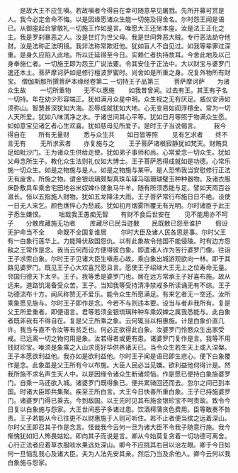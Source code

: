 <!-- { "loadSidebar": true } -->
　　是故大王不应生嗔。若故嗔者今得自在幸可随意早见屠戮。先所开募可赏是人。我今必定舍命不悔。以是因缘愿诸众生能一切施及得舍名。尔时怨王闻是语已。从御座起合掌敬礼一切施王作如是言。唯愿大王还坐本座。汝是法王正化之主。我是罗刹暴恶之人。汝是世灯为世父母。我是世间弊恶大贼。专行恶法劫夺他财。汝是法称正法明镜。我非法称常欺诳他。犹如盲人不自见过。如我等辈罪过深重。是身久应陷入此地。所以迁延得至今日。实赖仁者执持故耳。今舍此地及以己身奉施仁者。一切施王即为怨王广说法要。令其安住于正法中。大以财宝与婆罗门遣还本土。菩萨摩诃萨如是修行檀波罗蜜时。尚舍如是所重之身。况复外物所有财宝。
僧伽斯那所撰菩萨本缘经卷第二
一切持王子品第三
　　菩萨摩诃萨　　为诸众生故
　　一切所重物　　无不以惠施
　　如我昔曾闻。过去有王。其王有子名一切持。年在幼少形容端正。犹如满月众星中明。众生视之无有厌足。威仪安谛如须弥山。智慧甚深犹如大海。忍辱成就犹如大地。心无变易如阎浮檀金。常为一切人天所爱。犹如八味清净之水。于诸世间其心平等。犹如日月等照于物满众生愿。如如意宝见诸乞者心生欢喜。犹如慈母见所爱子。是时王子当说偈言。
　　我今得自在　　所有无量财
　　悉与众生共　　如日皆等照
　　见有乞求者　　终不言无有
　　无所求索者　　亦复施与之
　　王子菩萨诸根寂静犹如梵天。财贿具足如毗沙门。王为诸众生供给走使。犹如弟子事师和尚。心常爱念一切众生。犹如父母念所生子。教化众生法则礼仪如大博士。王子菩萨悉得成就如是功德。心常乐施一切众生。如是之物施与是人。如是之物施与某甲。是人恐怖我当安慰修行正法无有废舍。所施之物。谓金银琉璃颇梨真珠车磲马瑙珊瑚璧玉种种器物。及诸衣服床卧敷具车乘舍宅田地谷米奴婢仆使象马牛羊。随有所须悉能与足。譬如天雨百谷滋长。恒以五指施人财物。犹如五龙降注大雨。王子菩萨常行布施日日不绝。设使一日无人来乞。颜色燋悴心为愁戚。犹如初月烟雾所覆无有光明。尔时诸臣于此王子悉生嫌恨。
　　咄哉我王愚痴无智　　有财不食后世安在
　　见不能用亦不呵子　　分散库藏施无功者
　　库藏尽已民当迸散　　民既散已怨至谁护
　　假设无护命当不全　　命既不全国复谁居
　　尔时大臣及诸人民各思是事。尔时父王有一白象行莲华上。力能降伏敌国怨仇。以有此象故令他国不能侵陵。时有边方怨敌之王常作是念。我当云何而设方便得彼白象。即遣诸人诈为苦行婆罗门像。往诣王子求索白象。尔时王子见诸大臣生嗔恚心故。乘白象出城游观欲向一林。即于其路见婆罗门。既见王子心大欢喜咒愿且言。愿使王子绍继大王无上之位寿命无量。邻国归德天下太平。王子。我等悉是婆罗门也。居在远方常承王子好喜布施。故从远来。道路饥渴备受众苦。王子。当知我等受持清净禁戒多所读诵无有不综。王子功德流布十方。闻风称赞无不爱乐。能令众生所愿满足。有来乞者无一空还。汝所乘象愿见施与。尔时王子即作是念。今若不与则违本要。设当与者非我所有。复是父王所爱重者。即便语言。君等若须金银琉璃种种车乘奴婢之属我悉能与。此白象者既非我有不得自在。复是父王所乘之象。云何辄当以相惠施。计是白象价直几许。我当与直不令汝等有贫乏也。何必正欲得此白象。汝婆罗门怜愍众生出家受戒。已远离一切之物何用是象。汝若得者或更有患。诸婆罗门复作是言。我等不用钱财珍宝。唯须是象乘之入山求觅好华供养诸天已。当令众生若生天上或入涅槃。王子本愿欲利益他。我亦如是欲利益他。尔时王子闻是语已即生悲心。便下白象覆作是念。此象虽是父王所有今以布施。大臣人民必当见嫌。欲利益他何得计是。然我所施不求名声生天人中。以是因缘令诸众生断诸烦恼。作是愿已便持白象施婆罗门。自乘一马还欲入城。诸婆罗门既得象已。便共累骑回还而去。忽尔之间已到本国。时诸大臣即共集聚。疾至王所白言。大王今日快善所重白象。王子已持施婆罗门。诸婆罗门得已乘去。今到敌国。以王先时见其布施金银珍宝不呵责故。致令今日复以白象施与怨家。大王世间恶子多诸过患。饮酒樗蒲贪色费用。臣等敢奏不咎责。王子若能从今已往更不以财惠施于人则可听住。若不止者便当摈之远着深山。尔时父王即召其子作是念言。怪哉我今云何一旦为诸大臣不令我子随意行施。我今惭愧犹如妇人怖畏姑妐。即向其子而说是言。卿从今始莫复贪着一切功德可离舍。心行正法者应着草衣服啖水果远处深山。卿今不应挑其右目以治左眼。卿于今日如何一旦恼乱我心及诸大臣。夫为人法先安其亲。然后乃当及余他人。卿今云何以我白象施与怨家。

